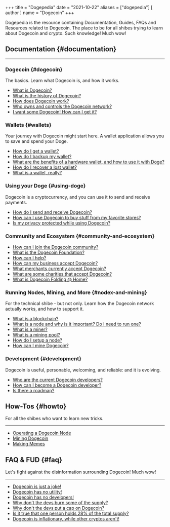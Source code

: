 +++
title = "Dogepedia"
date = "2021-10-22"
aliases = ["dogepedia"]
[ author ]
  name = "Dogecoin"
+++

Dogepedia is the resource containing Documentation, Guides, FAQs and Resources related to Dogecoin. The place to be for all shibes trying to learn about Dogecoin and crypto. Such knowledge! Much wow!

## Documentation {#documentation}
***
### Dogecoin {#dogecoin}
The basics. Learn what Dogecoin is, and how it works.
- [What is Dogecoin?](/zh-tw/dogepedia/articles/what-is-dogecoin)
- [What is the history of Dogecoin?](/zh-tw/dogepedia/articles/history-of-dogecoin)
- [How does Dogecoin work?](/zh-tw/dogepedia/articles/how-does-dogecoin-work)
- [Who owns and controls the Dogecoin network?](/zh-tw/dogepedia/articles/who-owns-dogecoin)
- [I want some Dogecoin! How can I get it?](/zh-tw/dogepedia/articles/get-dogecoin)

### Wallets {#wallets}
Your journey with Dogecoin might start here. A wallet application allows you to save and spend your Doge.
- [How do I get a wallet?](/zh-tw/dogepedia/articles/how-do-i-get-a-wallet)
- [How do I backup my wallet?](/zh-tw/dogepedia/articles/how-to-backup-a-wallet)
- [What are the benefits of a hardware wallet, and how to use it with Doge?](/zh-tw/dogepedia/articles/dogecoin-hardware-wallets)
- [How do I recover a lost wallet?](/zh-tw/dogepedia/articles/recover-a-lost-wallet)
- [What is a wallet, really?](/zh-tw/dogepedia/articles/what-is-a-wallet)

### Using your Doge {#using-doge}
Dogecoin is a cryptocurrency, and you can use it to send and receive payments.
- [How do I send and receive Dogecoin?](/zh-tw/dogepedia/articles/send-and-receive-dogecoin)
- [How can I use Dogecoin to buy stuff from my favorite stores?](/zh-tw/dogepedia/articles/using-dogecoin-in-a-store)
- [Is my privacy protected while using Dogecoin?](/zh-tw/dogepedia/articles/dogecoin-and-privacy)

### Community and Ecosystem {#community-and-ecosystem}
- [How can I join the Dogecoin community?](/zh-tw/dogepedia/articles/join-the-dogecoin-community)
- [What is the Dogecoin Foundation?](/zh-tw/dogepedia/articles/what-is-the-dogecoin-foundation)
- [How can I help?](/zh-tw/dogepedia/articles/how-can-i-help-doge)
- [How can my business accept Dogecoin?](/zh-tw/dogepedia/articles/how-can-my-business-accept-dogecoin)
- [What merchants currently accept Dogecoin?](/zh-tw/dogepedia/articles/merchants-accepting-doge)
- [What are some charities that accept Dogecoin?](/zh-tw/dogepedia/articles/charities-accepting-doge)
- [What is Dogecoin Folding @ Home?](/zh-tw/dogepedia/articles/dogecoin-folding-at-home)

### Running Nodes, Mining, and More {#nodex-and-mining}
For the technical shibe - but not only. Learn how the Dogecoin network actually works, and how to support it.
- [What is a blockchain?](/zh-tw/dogepedia/articles/what-is-a-blockchain)
- [What is a node and why is it important? Do I need to run one?](/zh-tw/dogepedia/articles/what-is-a-node)
- [What is a miner?](/zh-tw/dogepedia/articles/what-is-a-miner)
- [What is a mining pool?](/zh-tw/dogepedia/articles/what-is-a-mining-pool)
- [How do I setup a node?](/zh-tw/dogepedia/how-tos/operating-a-node)
- [How can I mine Dogecoin?](/zh-tw/dogepedia/how-tos/mining-dogecoin)

### Development {#development}
Dogecoin is useful, personable, welcoming, and reliable: and it is evolving.
- [Who are the current Dogecoin developers?](/zh-tw/dogepedia/articles/dogecoin-developers)
- [How can I become a Dogecoin developer?](/zh-tw/dogepedia/articles/becoming-a-dogecoin-developer)
- [Is there a roadmap?](/zh-tw/dogepedia/articles/dogecoin-roadmap)

## How-Tos {#howto}
For all the shibes who want to learn new tricks.
***
- [Operating a Dogecoin Node](/zh-tw/dogepedia/how-tos/operating-a-node)
- [Mining Dogecoin](/zh-tw/dogepedia/how-tos/mining-dogecoin)
- [Making Memes](/zh-tw/dogepedia/how-tos/making-memes)

## FAQ & FUD {#faq}
Let's fight against the disinformation surrounding Dogecoin! Much wow!
***
- [Dogecoin is just a joke!](/zh-tw/dogepedia/faq/dogecoin-is-a-joke)
- [Dogecoin has no utility!](/zh-tw/dogepedia/faq/dogecoin-has-no-utility)
- [Dogecoin has no developers!](/zh-tw/dogepedia/faq/dogecoin-has-no-developers)
- [Why don't the devs burn some of the supply?](/zh-tw/dogepedia/faq/dogecoin-and-coin-burning)
- [Why don't the devs put a cap on Dogecoin?](/zh-tw/dogepedia/faq/putting-a-cap-on-dogecoin)
- [Is it true that one person holds 28% of the total supply?](/zh-tw/dogepedia/faq/dogecoin-whale-wallets)
- [Dogecoin is inflationary, while other cryptos aren't!](/zh-tw/dogepedia/faq/dogecoin-inflation)
